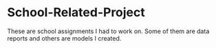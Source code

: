 # School-Related-Project
These are school assignments I had to work on. Some of them are data reports and others are models I created.

